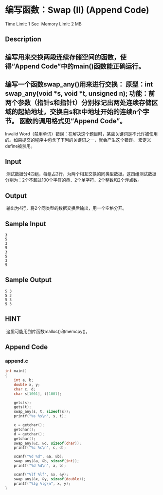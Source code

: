 # 编写函数：Swap (II) (Append Code)
Time Limit: 1 Sec  Memory Limit: 2 MB


## Description


编写用来交换两段连续存储空间的函数，使得“Append Code”中的main()函数能正确运行。
-----------------------------------------------------------------------------
编写一个函数swap_any()用来进行交换：
原型：int swap_any(void *s, void *t, unsigned n);
功能：前两个参数（指针s和指针t）分别标记出两处连续存储区域的起始地址，交换自s和t中地址开始的连续n个字节。
函数的调用格式见“Append Code”。
-----------------------------------------------------------------------------
Invalid Word（禁用单词）错误：在解决这个题目时，某些关键词是不允许被使用的。如果提交的程序中包含了下列的关键词之一，就会产生这个错误。
宏定义define被禁用。




## Input
 测试数据分4四组，每组占2行，为两个相互交换的同类型数据。这四组测试数据分别为：2个不超过100个字符的串、2个单字符、2个整数和2个浮点数。

## Output
 输出为4行，将2个同类型的数据交换后输出，用一个空格分开。

## Sample Input
```
3
5
3
5
3
5
3
5

```
## Sample Output
```
5 3
5 3
5 3
5 3

```

## HINT
 这里可能用到库函数malloc()和memcpy()。

## Append Code
### append.c
```c
int main()
{
    int a, b;
    double x, y;
    char c, d;
    char s[1001], t[1001];

    gets(s);
    gets(t);
    swap_any(s, t, sizeof(s));
    printf("%s %s\n", s, t);

    c = getchar();
    getchar();
    d = getchar();
    getchar();
    swap_any(&c, &d, sizeof(char));
    printf("%c %c\n", c, d);

    scanf("%d %d", &a, &b);
    swap_any(&a, &b, sizeof(int));
    printf("%d %d\n", a, b);

    scanf("%lf %lf", &x, &y);
    swap_any(&x, &y, sizeof(double));
    printf("%lg %lg\n", x, y);
}

```
